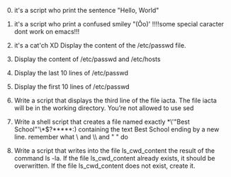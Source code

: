 0. it's a script who print the sentence "Hello, World"
   
1. it's a script who print a confused smiley "(Ôo)' !!!!some special caracter dont work on emacs!!!
 
2. it's a cat'ch XD Display the content of the /etc/passwd file.
 
3. Display the content of /etc/passwd and /etc/hosts

4. Display the last 10 lines of /etc/passwd

5. Display the first 10 lines of /etc/passwd

6. Write a script that displays the third line of the file iacta. The file iacta will be in the working directory.   You’re not allowed to use sed

7. Write a shell script that creates a file named exactly \*\\'"Best School"\'\\*$\?\*\*\*\*\*:) containing the text Best School ending by a new line. remember what \\ and \\\ and " " do

8. Write a script that writes into the file ls_cwd_content the result of the command ls -la. If the file ls_cwd_content already exists, it should be overwritten. If the file ls_cwd_content does not exist, create it.

